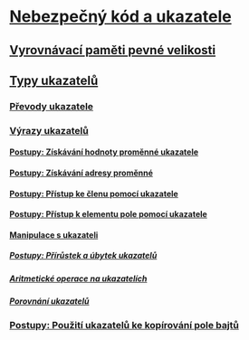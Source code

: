 # [Nebezpečný kód a ukazatele](index.md)
## [Vyrovnávací paměti pevné velikosti](fixed-size-buffers.md)
## [Typy ukazatelů](pointer-types.md)
### [Převody ukazatele](pointer-conversions.md)
### [Výrazy ukazatelů](pointer-expressions.md)
#### [Postupy: Získávání hodnoty proměnné ukazatele](how-to-obtain-the-value-of-a-pointer-variable.md)
#### [Postupy: Získávání adresy proměnné](how-to-obtain-the-address-of-a-variable.md)
#### [Postupy: Přístup ke členu pomocí ukazatele](how-to-access-a-member-with-a-pointer.md)
#### [Postupy: Přístup k elementu pole pomocí ukazatele](how-to-access-an-array-element-with-a-pointer.md)
#### [Manipulace s ukazateli](manipulating-pointers.md)
##### [Postupy: Přírůstek a úbytek ukazatelů](how-to-increment-and-decrement-pointers.md)
##### [Aritmetické operace na ukazatelích](arithmetic-operations-on-pointers.md)
##### [Porovnání ukazatelů](pointer-comparison.md)
### [Postupy: Použití ukazatelů ke kopírování pole bajtů](how-to-use-pointers-to-copy-an-array-of-bytes.md)
